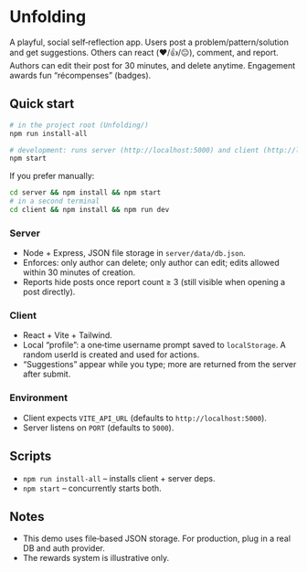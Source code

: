 # Unfolding

A playful, social self‑reflection app. Users post a problem/pattern/solution and get suggestions. Others can react (❤️/👍/😐), comment, and report. Authors can edit their post for 30 minutes, and delete anytime. Engagement awards fun “récompenses” (badges).

## Quick start

```bash
# in the project root (Unfolding/)
npm run install-all

# development: runs server (http://localhost:5000) and client (http://localhost:5173)
npm start
```

If you prefer manually:
```bash
cd server && npm install && npm start
# in a second terminal
cd client && npm install && npm run dev
```

### Server
- Node + Express, JSON file storage in `server/data/db.json`.
- Enforces: only author can delete; only author can edit; edits allowed within 30 minutes of creation.
- Reports hide posts once report count ≥ 3 (still visible when opening a post directly).

### Client
- React + Vite + Tailwind.
- Local “profile”: a one‑time username prompt saved to `localStorage`. A random userId is created and used for actions.
- “Suggestions” appear while you type; more are returned from the server after submit.

### Environment
- Client expects `VITE_API_URL` (defaults to `http://localhost:5000`).
- Server listens on `PORT` (defaults to `5000`).

## Scripts
- `npm run install-all` – installs client + server deps.
- `npm start` – concurrently starts both.

## Notes
- This demo uses file‑based JSON storage. For production, plug in a real DB and auth provider.
- The rewards system is illustrative only.
